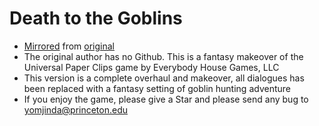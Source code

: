 # Death to the Goblins

- [Mirrored](./mirror.sh) from [original](http://www.decisionproblem.com/paperclips/)
- The original author has no Github. This is a fantasy makeover of the Universal Paper Clips game by Everybody House Games, LLC
- This version is a complete overhaul and makeover, all dialogues has been replaced with a fantasy setting of goblin hunting adventure
- If you enjoy the game, please give a Star and please send any bug to yomjinda@princeton.edu
